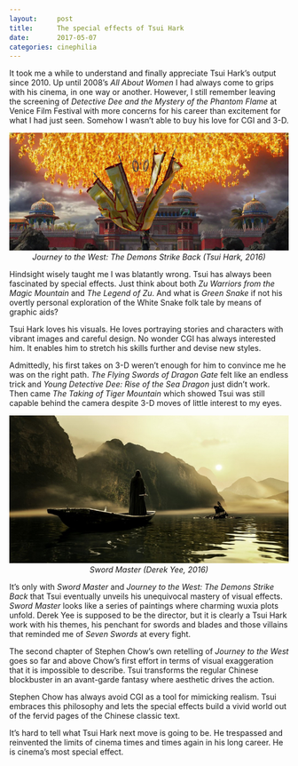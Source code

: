 ```yaml
---
layout:     post
title:      The special effects of Tsui Hark
date:       2017-05-07
categories: cinephilia
---
```


It took me a while to understand and finally appreciate Tsui Hark’s output
since 2010. Up until 2008’s *All About Women* I had always come to grips with
his cinema, in one way or another. However, I still remember leaving the
screening of *Detective Dee and the Mystery of the Phantom Flame* at Venice Film
Festival with more concerns for his career than excitement for what I had just
seen. Somehow I wasn’t able to buy his love for CGI and 3-D.

<!--more-->

<p align="center">
    <img src="/media/2017-05-07-journey_to_the_west.jpg">
    <br>
    <em>Journey to the West: The Demons Strike Back (Tsui Hark, 2016)</em>
</p>

Hindsight wisely taught me I was blatantly wrong. Tsui has always been
fascinated by special effects. Just think about both *Zu Warriors from the Magic
Mountain* and *The Legend of Zu*. And what is *Green Snake* if not his overtly
personal exploration of the White Snake folk tale by means of graphic aids?

Tsui Hark loves his visuals. He loves portraying stories and characters with
vibrant images and careful design. No wonder CGI has always interested him. It
enables him to stretch his skills further and devise new styles.

Admittedly, his first takes on 3-D weren’t enough for him to convince me he was
on the right path. *The Flying Swords of Dragon Gate* felt like an endless trick
and *Young Detective Dee: Rise of the Sea Dragon* just didn’t work. Then came
*The Taking of Tiger Mountain* which showed Tsui was still capable behind the
camera despite 3-D moves of little interest to my eyes.

<p align="center">
    <img src="/media/2017-05-07-swordmaster.jpg">
    <br>
    <em>Sword Master (Derek Yee, 2016)</em>
</p>

It’s only with *Sword Master* and *Journey to the West: The Demons Strike Back*
that Tsui eventually unveils his unequivocal mastery of visual effects. *Sword
Master* looks like a series of paintings where charming wuxia plots unfold.
Derek Yee is supposed to be the director, but it is clearly a Tsui Hark work
with his themes, his penchant for swords and blades and those villains that
reminded me of *Seven Swords* at every fight.

The second chapter of Stephen Chow’s own retelling of *Journey to the West* goes
so far and above Chow’s first effort in terms of visual exaggeration that it is
impossible to describe. Tsui transforms the regular Chinese blockbuster in an
avant-garde fantasy where aesthetic drives the action.

Stephen Chow has always avoid CGI as a tool for mimicking realism. Tsui embraces
this philosophy and lets the special effects build a vivid world out of the
fervid pages of the Chinese classic text.

It’s hard to tell what Tsui Hark next move is going to be. He trespassed and
reinvented the limits of cinema times and times again in his long career. He is
cinema’s most special effect.

